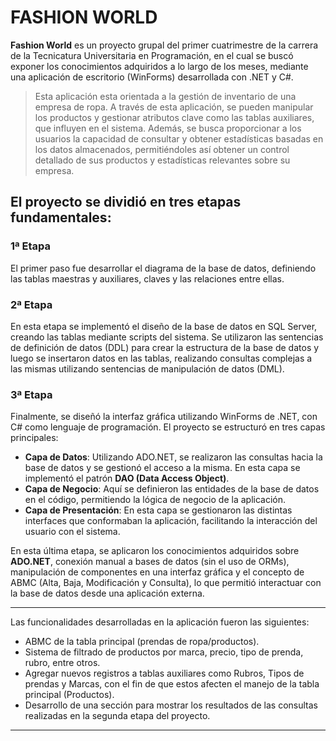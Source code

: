 

# FASHION WORLD

**Fashion World** es un proyecto grupal del primer cuatrimestre de la carrera de la Tecnicatura Universitaria en Programación, en el cual se buscó exponer los conocimientos adquiridos a lo largo de los meses, mediante una aplicación de escritorio (WinForms) desarrollada con .NET y C#.

> Esta aplicación esta orientada a la gestión de inventario de una empresa de ropa. A través de esta aplicación, se pueden manipular los productos y gestionar atributos clave como las tablas auxiliares, que influyen en el sistema. Además, se busca proporcionar a los usuarios la capacidad de consultar y obtener estadísticas basadas en los datos almacenados, permitiéndoles así obtener un control detallado de sus productos y estadísticas relevantes sobre su empresa.
> 

## El proyecto se dividió en tres etapas fundamentales:

### 1ª Etapa

El primer paso fue desarrollar el diagrama de la base de datos, definiendo las tablas maestras y auxiliares, claves y las relaciones entre ellas.

### 2ª Etapa

En esta etapa se implementó el diseño de la base de datos en SQL Server, creando las tablas mediante scripts del sistema. Se utilizaron las sentencias de definición de datos (DDL) para crear la estructura de la base de datos y luego se insertaron datos en las tablas, realizando consultas complejas a las mismas utilizando sentencias de manipulación de datos (DML).

### 3ª Etapa

Finalmente, se diseñó la interfaz gráfica utilizando WinForms de .NET, con C# como lenguaje de programación. El proyecto se estructuró en tres capas principales:

- **Capa de Datos**: Utilizando ADO.NET, se realizaron las consultas hacia la base de datos y se gestionó el acceso a la misma. En esta capa se implementó el patrón **DAO (Data Access Object)**.
- **Capa de Negocio**: Aquí se definieron las entidades de la base de datos en el código, permitiendo la lógica de negocio de la aplicación.
- **Capa de Presentación**: En esta capa se gestionaron las distintas interfaces que conformaban la aplicación, facilitando la interacción del usuario con el sistema.

En esta última etapa, se aplicaron los conocimientos adquiridos sobre **ADO.NET**, conexión manual a bases de datos (sin el uso de ORMs), manipulación de componentes en una interfaz gráfica y el concepto de ABMC (Alta, Baja, Modificación y Consulta), lo que permitió interactuar con la base de datos desde una aplicación externa.

---

Las funcionalidades desarrolladas en la aplicación fueron las siguientes:

- ABMC de la tabla principal (prendas de ropa/productos).
- Sistema de filtrado de productos por marca, precio, tipo de prenda, rubro, entre otros.
- Agregar nuevos registros a tablas auxiliares como Rubros, Tipos de prendas y Marcas, con el fin de que estos afecten el manejo de la tabla principal (Productos).
- Desarrollo de una sección para mostrar los resultados de las consultas realizadas en la segunda etapa del proyecto.

---
